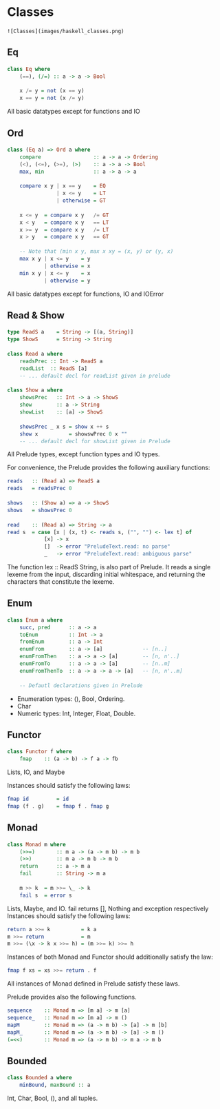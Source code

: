 # Classes

    ![Classes](images/haskell_classes.png)
    
## Eq

```haskell
class Eq where
    (==), (/=) :: a -> a -> Bool
    
    x /= y = not (x == y)
    x == y = not (x /= y)
```

All basic datatypes except for functions and IO

        
## Ord

```haskell
class (Eq a) => Ord a where
    compare                 :: a -> a -> Ordering
    (<), (<=), (>=), (>)    :: a -> a -> Bool
    max, min                :: a -> a -> a
    
    compare x y | x == y    = EQ
                | x <= y    = LT
                | otherwise = GT
                
    x <= y  = compare x y   /= GT
    x < y   = compare x y   == LT
    x >= y  = compare x y   /= LT
    x > y   = compare x y   == GT
    
    -- Note that (min x y, max x xy = (x, y) or (y, x)
    max x y | x <= y    = y
            | otherwise = x
    min x y | x <= y    = x
            | otherwise = y
```

All basic datatypes except for functions, IO and IOError

## Read & Show

```haskell
type ReadS a    = String -> [(a, String)]
type ShowS      = String -> String

class Read a where
    readsPrec :: Int -> ReadS a
    readList  :: ReadS [a]
    -- ... default decl for readList given in prelude
    
class Show a where
    showsPrec   :: Int -> a -> ShowS
    show        :: a -> String
    showList    :: [a] -> ShowS
    
    showsPrec _ x s = show x ++ s
    show x          = showswPrec 0 x ""
    -- ... default decl for showList given in Prelude
```

All Prelude types, except function types and IO types.

For convenience, the Prelude provides the following auxiliary functions:

```haskell
reads   :: (Read a) => ReadS a
reads   = readsPrec 0

shows   :: (Show a) => a -> ShowS
shows   = showsPrec 0

read    :: (Read a) => String -> a
read s  = case [x | (x, t) <- reads s, ("", "") <- lex t] of
            [x] -> x
            []  -> error "PreludeText.read: no parse"
            _   -> error "PreludeText.read: ambiguous parse"
```

The function lex :: ReadS String, is also part of Prelude. It reads a single lexeme from the input, discarding initial whitespace, and returning the characters that constitute the lexeme.

## Enum

```haskell
class Enum a where
    succ, pred      :: a -> a
    toEnum          :: Int -> a
    fromEnum        :: a -> Int
    enumFrom        :: a -> [a]             -- [n..]
    enumFromThen    :: a -> a -> [a]        -- [n, n'..]
    enumFromTo      :: a -> a -> [a]        -- [n..m]
    enumFromThenTo  :: a -> a -> a -> [a]   -- [n, n'..m]
    
    -- Defautl declarations given in Prelude
``` 

* Enumeration types: (), Bool, Ordering.
* Char
* Numeric types: Int, Integer, Float, Double.

## Functor

```haskell
class Functor f where
    fmap    :: (a -> b) -> f a -> fb
```
Lists, IO, and Maybe

Instances should satisfy the following laws:
```haskell
fmap id         = id
fmap (f . g)    = fmap f . fmap g
```

## Monad

```haskell
class Monad m where
    (>>=)       :: m a -> (a -> m b) -> m b
    (>>)        :: m a -> m b -> m b
    return      :: a -> m a
    fail        :: String -> m a
    
    m >> k  = m >>= \_ -> k
    fail s  = error s
```

Lists, Maybe, and IO. fail returns [], Nothing and exception respectively
Instances should satisfy the following laws:

```haskell
return a >>= k          = k a
m >>= return            = m
m >>= (\x -> k x >>= h) = (m >>= k) >>= h
```

Instances of both Monad and Functor should additionally satisfy the law:

```haskell
fmap f xs = xs >>= return . f
```

All instances of Monad defined in Prelude satisfy these laws.

Prelude provides also the following functions.

```haskell
sequence    :: Monad m => [m a] -> m [a]
sequence_   :: Monad m => [m a] -> m ()
mapM        :: Monad m => (a -> m b) -> [a] -> m [b]
mapM_       :: Monad m => (a -> m b) -> [a] -> m ()
(=<<)       :: Monad m => (a -> m b) -> m a -> m b
```

## Bounded

```haskell
class Bounded a where
    minBound, maxBound :: a
```

Int, Char, Bool, (), and all tuples.
